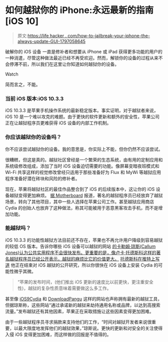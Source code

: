 # 如何越狱你的 iPhone:永远最新的指南[iOS 10]

> 原文:[https://life hacker . com/how-to-jailbreak-your-iphone-the-always-update-GUI-1797058645](https://lifehacker.com/how-to-jailbreak-your-iphone-the-always-up-to-date-gui-1797058645)

破解你的 iOS 设备 一直是修补者和想要从 iPhone 或 iPad 获得更多功能的用户的一种消遣，尽管这种做法最近已经不再受欢迎。然而，解锁你的设备的过程从来不会停滞不前，所以我们在这里让你知道如何越狱你的设备。

Watch

简而言之，不能。

### 当前 iOS 版本:iOS 10.3.3

iOS 10.3.3 是苹果手机操作系统的最新稳定版本。事实证明，对于越狱者来说，iOS 10 是一个难以攻克的难题。由于更快的软件更新和额外的安全性，苹果公司正在让越狱程序员更难获得 iOS 设备的内部工作机制。

### 你应该越狱你的设备吗？

你不应该尝试越狱你的设备。我的意思是，你实际上不能，但你仍然不应该尝试。

很糟糕，但这是真的。越狱社区曾经是一个繁荣的生态系统，由有用的定制应用和系统级修改组成，添加了当时 iOS 设备迫切需要的功能。像屏幕变暗夜班模式和 Wi-Fi 共享这样的视觉修改曾经只适用于那些准备好为 Flux 和 MyWi 等越狱应用程序准备好潜在砖块和风险的修补者。

现在，苹果将越狱社区的最佳作品整合到了 iOS 的后续版本中，这让你的 iOS 设备越狱变得更加麻烦。 [据 Motherboard](https://motherboard.vice.com/en_us/article/8xa4ka/iphone-jailbreak-life-death-legacy) 报道，著名的越狱程序员已经放弃了越狱场景，转向了其他项目，其中一些人选择在苹果公司工作。甚至越狱应用商店 Cydia 的创始人也放弃了这种做法，称其可能被用于恶意黑客攻击手机，而不是增加功能。

### 能越狱吗？

iOS 10.3.3 的功能性越狱方法目前还不存在，苹果也不再允许用户降级到容易越狱的较低 OS 版本。告诉你哪些 iOS 设备可以越狱的网站 [的卡勒姆·琼斯(Callum Jones)认为公共实用程序不会很快发布。更重要的是，像卢卡·托德斯科这样的著名越狱程序员已经公开表示，越狱的麻烦比它的价值更大。](https://canijailbreak.com/) [托德斯科在推特上写道](https://twitter.com/qwertyoruiopz/status/823293730857820160) 他正在结束对 iOS 越狱的公开研究，所以你很快在 iOS 设备上安装 Cydia 的可能性微乎其微。

> “苹果的发布时间，(他们推出 iOS 更新的速度比以前更快，更注重安全性)，越狱的复杂性质意味着需要做这么多工作。

甚至像 [iOS9Cydia](http://www.ios9cydia.com/ios-10-3-3-download.html) 和 [DownloadPangu](http://www.downloadpangu.org/ios-10-3-3-jailbreak.html) 这样的网站也声称拥有最新的越狱工具，但据琼斯称，这些网站“通过承诺新的越狱来劫持通用名称或品牌，以达到高搜索流量。”发布越狱还有其他因素，苹果正在采取措施让这些因素变得更加困难。

由于一些越狱程序员寻求捐款来支持他们的工作，“时间对越狱开发者来说很重要，以最大限度地发挥他们的越狱效果，”琼斯说。更快的更新和对安全的关注使得入侵 iOS 变得更加困难，而这样做的回报是不值得的。